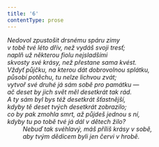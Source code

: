 ```yaml
---
title: '6'
contentType: prose
---
```


_Nedovol zpustošit drsnému spáru zimy  
v tobě tvé léto dřív, než vydáš svoji tresť;  
naplň už některou fiolu nejsladšími  
skvosty své krásy, než přestane sama kvést.  
Vždyť půjčku, na kterou dát dobrovolnou splátku,  
působí potěchu, tu nelze lichvou zvát;  
vytvoř své druhé já sám sobě pro památku —  
ač deset by jich svět měl desetkrát tak rád.  
A ty sám byl bys též desetkrát šťastnější,  
kdyby tě deset tvých desetkrát zobrazilo;  
co by pak zmohla smrt, až půjdeš jednou s ní,  
kdyby tu po tobě tvé já dál v dětech žilo?  
         Nebuď tak svéhlavý, máš příliš krásy v sobě,  
         aby tvým dědicem byli jen červi v hrobě._
